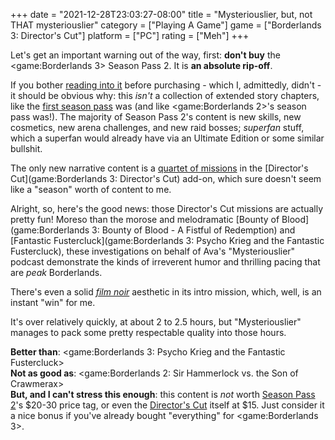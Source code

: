 +++
date = "2021-12-28T23:03:27-08:00"
title = "Mysteriouslier, but, not THAT mysteriouslier"
category = ["Playing A Game"]
game = ["Borderlands 3: Director's Cut"]
platform = ["PC"]
rating = ["Meh"]
+++

Let's get an important warning out of the way, first: <b>don't buy</b> the <game:Borderlands 3> Season Pass 2.  It is <b>an absolute rip-off</b>.

If you bother <a href="https://borderlands.com/en-US/seasonpass2/">reading into it</a> before purchasing - which I, admittedly, didn't - it should be obvious why: this <i>isn't</i> a collection of extended story chapters, like the <a href="https://borderlands.com/en-US/shop/borderlands-3-season-pass/">first season pass</a> was (and like <game:Borderlands 2>'s season pass was!).  The majority of Season Pass 2's content is new skills, new cosmetics, new arena challenges, and new raid bosses; <i>superfan</i> stuff, which a superfan would already have via an Ultimate Edition or some similar bullshit.

The only new narrative content is a <a href="https://borderlands.fandom.com/wiki/Director\%27s_Cut#Missions">quartet of missions</a> in the [Director's Cut](game:Borderlands 3: Director's Cut) add-on, which sure doesn't seem like a "season" worth of content to me.

Alright, so, here's the good news: those Director's Cut missions are actually pretty fun!  Moreso than the morose and melodramatic [Bounty of Blood](game:Borderlands 3: Bounty of Blood - A Fistful of Redemption) and [Fantastic Fustercluck](game:Borderlands 3: Psycho Krieg and the Fantastic Fustercluck), these investigations on behalf of Ava's "Mysteriouslier" podcast demonstrate the kinds of irreverent humor and thrilling pacing that are <i>peak</i> Borderlands.

There's even a solid <i><a href="https://en.wikipedia.org/wiki/Film_noir">film noir</a></i> aesthetic in its intro mission, which, well, is an instant "win" for me.

It's over relatively quickly, at about 2 to 2.5 hours, but "Mysteriouslier" manages to pack some pretty respectable quality into those hours.

<b>Better than</b>: <game:Borderlands 3: Psycho Krieg and the Fantastic Fustercluck>  
<b>Not as good as</b>: <game:Borderlands 2: Sir Hammerlock vs. the Son of Crawmerax>  
<b>But, and I can't stress this enough</b>: this content is <i>not</i> worth <a href="https://store.steampowered.com/app/1396474/Borderlands_3_Season_Pass_2/">Season Pass 2</a>'s $20-30 price tag, or even the <a href="https://store.steampowered.com/app/1361831/Borderlands_3_Directors_Cut/">Director's Cut</a> itself at $15.  Just consider it a nice bonus if you've already bought "everything" for <game:Borderlands 3>.
